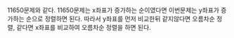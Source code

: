 11650문제와 같다.
11650문제는 x좌표가 증가하는 순이였다면 이번문제는 y좌표가 증가하는 순으로 정렬하면 된다.
따라서 y좌표를 먼저 비교한뒤
같지않다면 오름차순 정렬,
같다면 x좌표를 비교하여 오름차순 정렬을 하면 된다.
